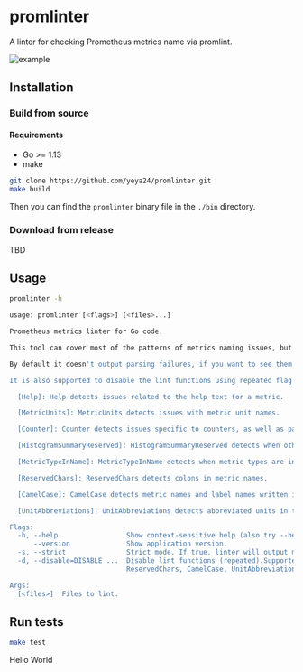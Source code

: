 # promlinter

A linter for checking Prometheus metrics name via promlint.

![example](assets/example.png)

## Installation

### Build from source

#### Requirements

- Go >= 1.13
- make

``` bash
git clone https://github.com/yeya24/promlinter.git
make build
```

Then you can find the `promlinter` binary file in the `./bin` directory.

### Download from release

TBD

## Usage

``` bash
promlinter -h

usage: promlinter [<flags>] [<files>...]

Prometheus metrics linter for Go code.

This tool can cover most of the patterns of metrics naming issues, but it cannot detect metric values that can only be determined in the runtime.

By default it doesn't output parsing failures, if you want to see them, you can add --strict flag to enable it.

It is also supported to disable the lint functions using repeated flag --disable. Current supported functions are:

  [Help]: Help detects issues related to the help text for a metric.

  [MetricUnits]: MetricUnits detects issues with metric unit names.

  [Counter]: Counter detects issues specific to counters, as well as patterns that should only be used with counters.

  [HistogramSummaryReserved]: HistogramSummaryReserved detects when other types of metrics use names or labels reserved for use by histograms and/or summaries.

  [MetricTypeInName]: MetricTypeInName detects when metric types are included in the metric name.

  [ReservedChars]: ReservedChars detects colons in metric names.

  [CamelCase]: CamelCase detects metric names and label names written in camelCase.

  [UnitAbbreviations]: UnitAbbreviations detects abbreviated units in the metric name.

Flags:
  -h, --help                 Show context-sensitive help (also try --help-long and --help-man).
      --version              Show application version.
  -s, --strict               Strict mode. If true, linter will output more issues including parsing failures.
  -d, --disable=DISABLE ...  Disable lint functions (repeated).Supported options: Help, Counter, MetricUnits, HistogramSummaryReserved, MetricTypeInName,
                             ReservedChars, CamelCase, UnitAbbreviations

Args:
  [<files>]  Files to lint.

```

## Run tests

``` bash
make test
```
Hello World
